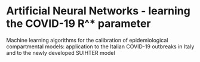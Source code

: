 # Artificial Neural Networks - learning the COVID-19 R^* parameter 
Machine learning algorithms for the calibration of epidemiological compartmental models: application to the Italian COVID-19 outbreaks in Italy and to the newly developed SUIHTER model
